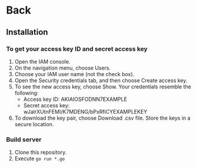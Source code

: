 # Back

## Installation

### To get your access key ID and secret access key

1. Open the IAM console.
2. On the navigation menu, choose Users.
3. Choose your IAM user name (not the check box).
4. Open the Security credentials tab, and then choose Create access key.
5. To see the new access key, choose Show. Your credentials resemble the following:
    - Access key ID: AKIAIOSFODNN7EXAMPLE
    - Secret access key: wJalrXUtnFEMI/K7MDENG/bPxRfiCYEXAMPLEKEY
6. To download the key pair, choose Download .csv file. Store the keys in a secure location.

### Build server

1. Clone this repository.
2. Execute `go run *.go`
